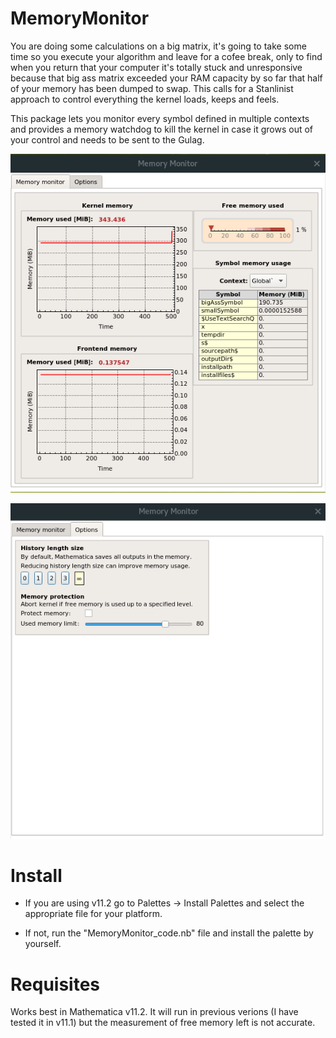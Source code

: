 # MemoryMonitor
You are doing some calculations on a big matrix, it's going to take some time so you execute your algorithm and leave for a cofee break, only to find when you return that your computer it's totally stuck and unresponsive because that big ass matrix exceeded your RAM capacity by so far that half of your memory has been dumped to swap. This calls for a Stanlinist approach to control everything the kernel loads, keeps and feels.

This package lets you monitor every symbol defined in multiple contexts and provides a memory watchdog to kill the kernel in case it grows out of your control and needs to be sent to the Gulag.

![monitor](https://github.com/CarlosManuelRodr/MemoryMonitor/raw/master/img/monitor.png)

![options](https://github.com/CarlosManuelRodr/MemoryMonitor/raw/master/img/options.png)

# Install

* If you are using v11.2 go to Palettes -> Install Palettes and select the appropriate file for your platform.

* If not, run the "MemoryMonitor_code.nb" file and install the palette by yourself.

# Requisites
Works best in Mathematica v11.2. It will run in previous verions (I have tested it in v11.1) but the measurement of free memory left is not accurate.